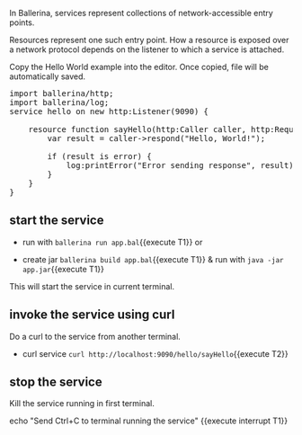 In Ballerina, services represent collections of network-accessible entry points. 

Resources represent one such entry point. How a resource is exposed over a network protocol depends on the listener to which a service is attached.

Copy the Hello World example into the editor. Once copied, file will be automatically saved.

<pre class="file" data-filename="app.bal" data-target="replace">
import ballerina/http;
import ballerina/log;
service hello on new http:Listener(9090) {

    resource function sayHello(http:Caller caller, http:Request req) {
        var result = caller->respond("Hello, World!");

        if (result is error) {
            log:printError("Error sending response", result);
        }
    }
}
</pre>

## start the service

 - run with `ballerina run app.bal`{{execute T1}} or
  
 - create jar `ballerina build app.bal`{{execute T1}} & run with `java -jar app.jar`{{execute T1}}

This will start the service in current terminal.

## invoke the service using curl

Do a curl to the service from another terminal.

 - curl service `curl http://localhost:9090/hello/sayHello`{{execute T2}}

## stop the service

Kill the service running in first terminal.

echo "Send Ctrl+C to terminal running the service" {{execute interrupt T1}}
